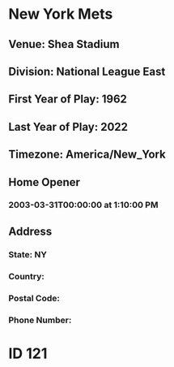 # New York Mets
## Venue: Shea Stadium
## Division: National League East
## First Year of Play: 1962
## Last Year of Play: 2022
## Timezone: America/New_York
## Home Opener
### 2003-03-31T00:00:00 at 1:10:00 PM
## Address
### 
### State: NY
### Country: 
### Postal Code: 
### Phone Number: 
# ID 121